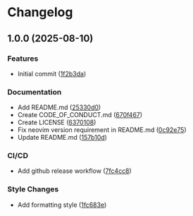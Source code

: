 # Changelog

## 1.0.0 (2025-08-10)


### Features

* Initial commit ([1f2b3da](https://github.com/Chayanon-Ninyawee/remote-lsp.nvim/commit/1f2b3da8ab008d4858b29809b115b0be400eab58))


### Documentation

* Add README.md ([25330d0](https://github.com/Chayanon-Ninyawee/remote-lsp.nvim/commit/25330d0cf212eeb3fa2400d32b8791c6381f820e))
* Create CODE_OF_CONDUCT.md ([670f467](https://github.com/Chayanon-Ninyawee/remote-lsp.nvim/commit/670f46760e4b8c1003d2a4b57225be6e651d2d59))
* Create LICENSE ([6370108](https://github.com/Chayanon-Ninyawee/remote-lsp.nvim/commit/637010827397e7e8ca1c5309350b404d726efd73))
* Fix neovim version requirement in README.md ([0c92e75](https://github.com/Chayanon-Ninyawee/remote-lsp.nvim/commit/0c92e75008e73a267d242891d8ea6d5b354c3723))
* Update README.md ([157b10d](https://github.com/Chayanon-Ninyawee/remote-lsp.nvim/commit/157b10d8ff499ba88601e69d1a643eca72c759a4))


### CI/CD

* Add github release workflow ([7fc4cc8](https://github.com/Chayanon-Ninyawee/remote-lsp.nvim/commit/7fc4cc84cb8f9290438cc57d26a72b34917e6728))


### Style Changes

* Add formatting style ([1fc683e](https://github.com/Chayanon-Ninyawee/remote-lsp.nvim/commit/1fc683e2f38f8ea986980364d0a0bc1a17c8c581))
